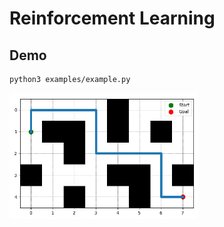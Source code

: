 # Reinforcement Learning

## Demo
```
python3 examples/example.py
```
<img src="images/q_learning.png" alt="" width="60%"/>